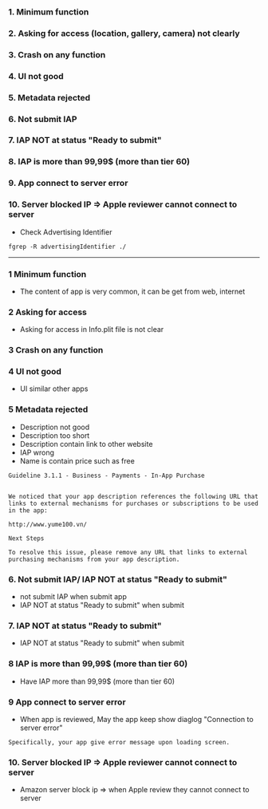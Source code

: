 ### 1. Minimum function
### 2. Asking for access (location, gallery, camera) not clearly
### 3. Crash on any function
### 4. UI not good
### 5. Metadata rejected
### 6. Not submit IAP
### 7. IAP NOT at status "Ready to submit"
### 8. IAP is more than 99,99$ (more than tier 60)
### 9. App connect to server error
### 10. Server blocked IP => Apple reviewer cannot connect to server





* Check Advertising Identifier

```
fgrep -R advertisingIdentifier ./
```

--------------------------

### 1 Minimum function
* The content of app is very common, it can be get from web, internet
  
### 2 Asking for access
* Asking for access in Info.plit file is not clear

### 3 Crash on any function
  
### 4 UI not good
* UI similar other apps

### 5 Metadata rejected
* Description not good
* Description too short
* Description contain link to other website
* IAP wrong
* Name is contain price such as free

```
Guideline 3.1.1 - Business - Payments - In-App Purchase


We noticed that your app description references the following URL that links to external mechanisms for purchases or subscriptions to be used in the app:

http://www.yume100.vn/

Next Steps

To resolve this issue, please remove any URL that links to external purchasing mechanisms from your app description.
```

### 6. Not submit IAP/ IAP NOT at status "Ready to submit"
* not submit IAP when submit app
* IAP NOT at status "Ready to submit" when submit 

### 7. IAP NOT at status "Ready to submit"
* IAP NOT at status "Ready to submit" when submit 

### 8 IAP is more than 99,99$ (more than tier 60)
* Have IAP more than 99,99$ (more than tier 60)

### 9 App connect to server error

* When app is reviewed, May the app keep show diaglog "Connection to server error"

```
Specifically, your app give error message upon loading screen.
```
### 10. Server blocked IP => Apple reviewer cannot connect to server

* Amazon server block ip => when Apple review they cannot connect to server








